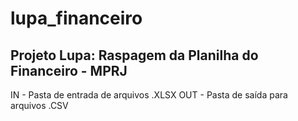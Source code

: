 # lupa_financeiro
## Projeto Lupa: Raspagem da Planilha do Financeiro - MPRJ

IN - Pasta de entrada de arquivos .XLSX
OUT - Pasta de saída para arquivos .CSV

